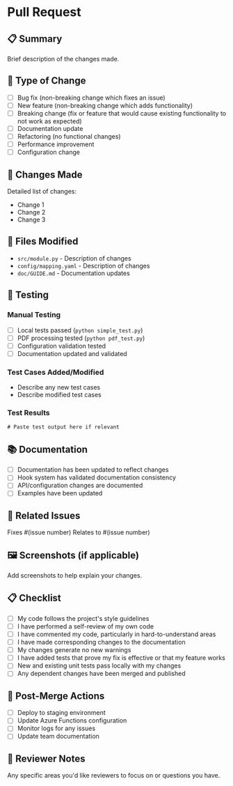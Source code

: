 # Pull Request

## 📋 Summary
Brief description of the changes made.

## 🎯 Type of Change
- [ ] Bug fix (non-breaking change which fixes an issue)
- [ ] New feature (non-breaking change which adds functionality)
- [ ] Breaking change (fix or feature that would cause existing functionality to not work as expected)
- [ ] Documentation update
- [ ] Refactoring (no functional changes)
- [ ] Performance improvement
- [ ] Configuration change

## 🔧 Changes Made
Detailed list of changes:
- Change 1
- Change 2
- Change 3

## 📄 Files Modified
- `src/module.py` - Description of changes
- `config/mapping.yaml` - Description of changes
- `doc/GUIDE.md` - Documentation updates

## 🧪 Testing
### Manual Testing
- [ ] Local tests passed (`python simple_test.py`)
- [ ] PDF processing tested (`python pdf_test.py`)
- [ ] Configuration validation tested
- [ ] Documentation updated and validated

### Test Cases Added/Modified
- Describe any new test cases
- Describe modified test cases

### Test Results
```
# Paste test output here if relevant
```

## 📚 Documentation
- [ ] Documentation has been updated to reflect changes
- [ ] Hook system has validated documentation consistency
- [ ] API/configuration changes are documented
- [ ] Examples have been updated

## 🔗 Related Issues
Fixes #(issue number)
Relates to #(issue number)

## 🖼️ Screenshots (if applicable)
Add screenshots to help explain your changes.

## 📋 Checklist
- [ ] My code follows the project's style guidelines
- [ ] I have performed a self-review of my own code
- [ ] I have commented my code, particularly in hard-to-understand areas
- [ ] I have made corresponding changes to the documentation
- [ ] My changes generate no new warnings
- [ ] I have added tests that prove my fix is effective or that my feature works
- [ ] New and existing unit tests pass locally with my changes
- [ ] Any dependent changes have been merged and published

## 🔮 Post-Merge Actions
- [ ] Deploy to staging environment
- [ ] Update Azure Functions configuration
- [ ] Monitor logs for any issues
- [ ] Update team documentation

## 🤝 Reviewer Notes
Any specific areas you'd like reviewers to focus on or questions you have.